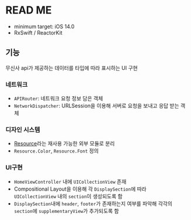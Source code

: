 # READ ME
- minimum target: iOS 14.0
- RxSwift / ReactorKit

## 기능
무신사 api가 제공하는 데이터를 타입에 따라 표시하는 UI 구현

### 네트워크
- `APIRouter`: 네트워크 요청 정보 담은 객체
- `NetworkDispatcher`: URLSession을 이용해 서버로 요청을 보내고 응답 받는 객체

### 디자인 시스템
- [Resource](https://github.com/delmaSong/MusinsaResources)라는 재사용 가능한 외부 모듈로 분리
- `Resource.Color`, `Resource.Font` 정의

### UI구현
- `HomeViewController` 내에 `UICollectionView` 존재
- Compositional Layout을 이용해 각 `DisplaySection`에 따라 `UICollectionView` 내의 `section`이 생성되도록 함
- `DisplaySection`내에 `header`, `footer`가 존재하는지 여부를 파악해 각각의 `section`에 `supplementaryView`가 추가되도록 함
